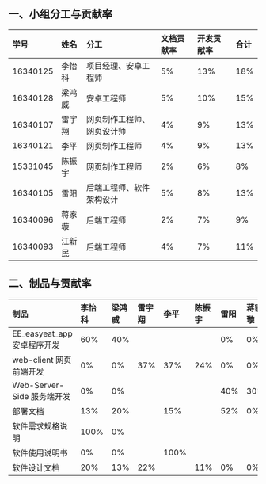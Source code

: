## 一、小组分工与贡献率

|学号|姓名|分工|文档贡献率|开发贡献率|合计
|:-|:-|:-|:-|:-|:-
|16340125|李怡科|项目经理、安卓工程师|5%|13%|18%|
|16340128|梁鸿威|安卓工程师|5%|10%|15%|
|16340107|雷宇翔|网页制作工程师、网页设计师|4%|9%|13%|
|16340121|李平|网页制作工程师|4%|9%|13%|
|15331045|陈振宇|网页制作工程师|2% |6%|8%|
|16340105|雷阳| 后端工程师、软件架构设计 | 5% | 8% | 13% |
|16340096|蒋家璇| 后端工程师 | 2% | 7% | 9% |
|16340093|江新民| 后端工程师 | 4% | 7% | 11% |

## 二、制品与贡献率

|制品|李怡科|梁鸿威|雷宇翔|李平|陈振宇|雷阳|蒋家璇|江新民|
|:-|:-|:-|:-|:-|:-|:-|:-|:-
|EE_easyeat_app 安卓程序开发|60%|40%| | | | 0% | 0% | 0% |
|web-client 网页前端开发|0%|0%|37%|37%|24%| 0% | 0% | 0% |
|Web-Server-Side 服务端开发|0%|0%| | | | 40% | 30% | 30% |
|部署文档|13%|20%| | 15% | | 52% | 0% | 0% |
|软件需求规格说明|100%|0%| | | | | | |
|软件使用说明书|0%|0%| |100% | | | | |
|软件设计文档|20%|13%|22% | |11% | 0% | 0% | 33% |

